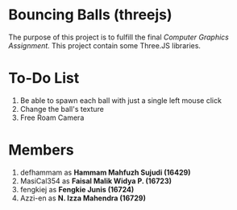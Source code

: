 # Bouncing Balls (threejs)

The purpose of this project is to fulfill the final *Computer Graphics Assignment.* This project contain some Three.JS libraries.

# To-Do List
1. Be able to spawn each ball with just a single left mouse click
2. Change the ball's texture
3. Free Roam Camera

# Members
1. defhammam as **Hammam Mahfuzh Sujudi (16429)**
2. MasiCal354 as **Faisal Malik Widya P. (16723)**
3. fengkiej as **Fengkie Junis (16724)**
4. Azzi-en as **N. Izza Mahendra (16729)**
